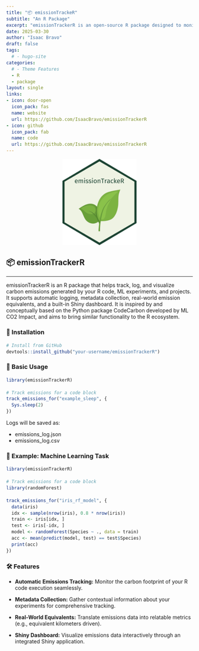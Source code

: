 ```yaml
---
title: "📦 emissionTrackeR"
subtitle: "An R Package"
excerpt: "emissionTrackerR is an open-source R package designed to monitor, log, and visualize the carbon emissions generated by R code, machine learning experiments, and projects. It draws inspiration from the Python package CodeCarbon and aims to offer similar functionalities within the R ecosystem."
date: 2025-03-30
author: "Isaac Bravo"
draft: false
tags:
  # - hugo-site
categories:
  # - Theme Features
  - R
  - package
layout: single
links:
- icon: door-open
  icon_pack: fas
  name: website
  url: https://github.com/IsaacBravo/emissionTrackerR
- icon: github
  icon_pack: fab
  name: code
  url: https://github.com/IsaacBravo/emissionTrackerR
---
```


<p align="center">
  <img src="featured-hex.png" alt="emissionTrackerR Logo" width="200"/>
</p>


## 📦 emissionTrackerR

---

emissionTrackerR is an R package that helps track, log, and visualize carbon emissions generated by your R code, ML experiments, and projects. It supports automatic logging, metadata collection, real-world emission equivalents, and a built-in Shiny dashboard. It is inspired by and conceptually based on the Python package CodeCarbon developed by ML CO2 Impact, and aims to bring similar functionality to the R ecosystem.

### 🚀 Installation
```r
# Install from GitHub
devtools::install_github("your-username/emissionTrackerR")
```

### 🔧 Basic Usage
```r
library(emissionTrackerR)

# Track emissions for a code block
track_emissions_for("example_sleep", {
  Sys.sleep(2)
})
```
Logs will be saved as:

- emissions_log.json
- emissions_log.csv

### 🧠 Example: Machine Learning Task
```r
library(emissionTrackerR)

# Track emissions for a code block
library(randomForest)

track_emissions_for("iris_rf_model", {
  data(iris)
  idx <- sample(nrow(iris), 0.8 * nrow(iris))
  train <- iris[idx, ]
  test <- iris[-idx, ]
  model <- randomForest(Species ~ ., data = train)
  acc <- mean(predict(model, test) == test$Species)
  print(acc)
})
```
### 🛠 Features

- **Automatic Emissions Tracking:** Monitor the carbon footprint of your R code execution seamlessly.​

- **Metadata Collection:** Gather contextual information about your experiments for comprehensive tracking.​

- **Real-World Equivalents:** Translate emissions data into relatable metrics (e.g., equivalent kilometers driven).​

- **Shiny Dashboard:** Visualize emissions data interactively through an integrated Shiny application.
